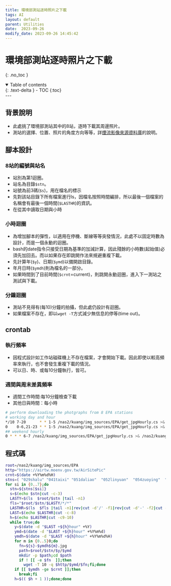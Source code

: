 ```yaml
---
title: 環境部測站逐時照片之下載
tags: AI
layout: default
parent: Utilities
date:  2023-09-26
modify_date: 2023-09-26 14:45:42
---
```


# 環境部測站逐時照片之下載
{: .no_toc }

<details open markdown="block">
  <summary>
    Table of contents
  </summary>
  {: .text-delta }
- TOC
{:toc}
</details>
---

## 背景說明

- 此處挑了環境部測站其中的8站，逐時下載其周邊照片。
- 測站的選擇、位置、照片的角度方向等等，詳[煙流影像來源資料庫](https://sinotec2.github.io/AIEE/Identify/FilmSources/)的說明。

## 腳本設計

### 8站的編號與站名

- 站別為第1迴圈。
- 站名為目錄`$stn`。
- 站號為前3碼(`$s`)，用在檔名的標示
- 先對該站目錄下所有檔案進行ls，因檔名按照時間編排，所以最後一個檔案的名稱會有最後一個時間(`$LASTHR`)的資訊。
- 在從其中讀取日期與小時

### 小時迴圈

- 為增加腳本的彈性，以適用在停機、斷線等等突發情況，此處不以固定時數為設計，而是一個永動的迴圈。
- bash的date指令只接受日期為基準的加減計算，因此殘餘的小時數(起始值)必須先加回去。而以如果存在即跳開作法來規避重複下載。
- 先計算年(`$y`)、日期(`$ymd`)以備開啟目錄。
- 年月日時(`$ymdh`)則為檔名的一部分。
- 如果時間到了目前時間(`$crnt`=current)，則跳開永動迴圈，進入下一測站之測試與下載。

### 分鐘迴圈

- 測站不見得有(每10)分鐘的拍攝，但此處仍設計有迴圈。
- 如果檔案不存在，即以`wget -T`方式減少無信息的停等(time out)。

## crontab

### 執行頻率

- 因程式設計如工作站磁碟機上不存在檔案，才會開始下載。因此即使以較高頻率來執行，也不會發生重複下載的情況。
- 可以日、時、或每10分鐘執行，皆可。

### 週間與周末差異頻率

- 週間工作時間:每10分鐘檢查下載
- 其他日與時間：每小時

```bash
# perform downloading the photgraphs from 8 EPA stations
# working day and hour
*/10 7-20      * * 1-5 /nas2/kuang/img_sources/EPA/get_jpgHourly.cs >& /nas2/kuang/img_sources/EPA/get_jpgHourly.out
0    0-6,21-23 * * 1-5 /nas2/kuang/img_sources/EPA/get_jpgHourly.cs >& /nas2/kuang/img_sources/EPA/get_jpgHourly.out
## weekend hourly
0 * * * 6-7 /nas2/kuang/img_sources/EPA/get_jpgHourly.cs >& /nas2/kuang/img_sources/EPA/get_jpgHourly.out
```

## 程式碼

```bash
root=/nas2/kuang/img_sources/EPA
http="https://airtw.moenv.gov.tw/AirSitePic"
crnt=$(date +%Y%m%d%H)
stns=( "029shalu" "041taixi" "051daliao"  "052linyuan"  "054zuoying"  "058xiaogang"  "060chaozhou"  "085dacheng" )
for si in {0..7};do
  stn=${stns[$si]}
  s=$(echo $stn|cut -c-3)
  LASTY=$(ls  $root/$stn |tail -n1)
  fls="$root/$stn/$LASTY/*/*"
  LASTHR=$(ls  $fls |tail -n1|rev|cut -d'/' -f1|rev|cut -d'-' -f2|cut -c-10)
  LAST=$(echo $LASTHR|cut -c-8)
  h=$(echo $LASTHR|cut -c9-10)
  while true;do
    y=$(date -d "$LAST +${h}hour" +%Y)
    ymd=$(date -d "$LAST +${h}hour" +%Y%m%d)
    ymdh=$(date -d "$LAST +${h}hour" +%Y%m%d%H)
    for m in {0..5}0;do
      fn=${s}-$ymdh${m}.jpg
      path=$root/$stn/$y/$ymd
      mkdir -p $path;cd $path
      if ! [[ -e $fn  ]];then
        wget -T 10 -q $http/$ymd/$fn;fi;done
    if [[ $ymdh -ge $crnt ]];then
      break;fi
    h=$(( $h + 1 ));done;done
```

